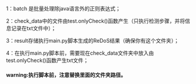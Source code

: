 1：batch 是批量处理除java语言外的正则表达式；

2：check_data中的文件由test.onlyCheck()函数产生（只执行检测步骤，并将信息记录在txt文件中）；

3：result存储执行main.py脚本生成的ReDoS结果（确保你有这个文件夹）；

4：在执行main.py脚本前，需要现在check_data文件夹中放入由test.onlyCheck()函数产生txt文件；

#### warning:执行脚本前，注意替换里面的文件夹路径。